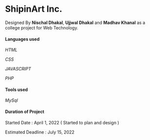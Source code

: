 # ShipinArt Inc.

Designed By **Nischal Dhakal**, **Ujjwal Dhakal** and **Madhav Khanal** as a college project for Web Technology.

#### Languages used

*HTML*

*CSS*

*JAVASCRIPT*

*PHP*

#### Tools used

*MySql*

#### Duration of Project

Started Date : April 1, 2022 ( Started to plan and design )

Estimated Deadline : July 15, 2022
